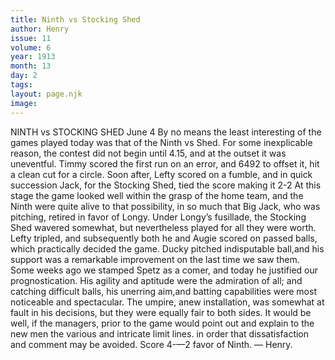 ```yaml
---
title: Ninth vs Stocking Shed
author: Henry
issue: 11
volume: 6
year: 1913
month: 13
day: 2
tags:
layout: page.njk
image:
---
```

NINTH vs STOCKING SHED    June 4    By no means the least interesting of the games played today was that of the Ninth vs Shed. For some inexplicable reason, the contest did not begin until 4.15, and at the outset it was uneventful. Timmy scored the first run on an error, and 6492 to offset it, hit a clean cut for a circle. Soon after, Lefty scored on a fumble, and in quick succession Jack, for the Stocking Shed, tied the score making it 2-2 At this stage the game looked well within the grasp of the home team, and the Ninth were quite alive to that possibility, in so much that Big Jack, who was pitching, retired in favor of Longy. Under Longy’s fusillade, the Stocking Shed wavered somewhat, but nevertheless played for all they were worth. Lefty tripled, and subsequently both he and Augie scored on passed balls, which practically decided the game. Ducky pitched indisputable ball,and his support was a remarkable improvement on the last time we saw them. Some weeks ago we stamped Spetz as a comer, and today he justified our prognostication. His agility and aptitude were the admiration of all; and catching difficult balls, his unerring aim,and batting capabilities were most noticeable and spectacular. The umpire, anew installation, was somewhat at fault in his decisions, but they were equally fair to both sides. It would be well, if the managers, prior to the game would point out and explain to the new men the various and intricate limit lines. in order that dissatisfaction and comment may be avoided. Score 4-—2 favor of Ninth. — Henry. 


